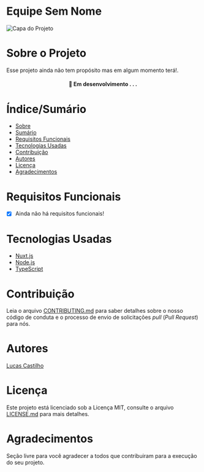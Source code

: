 # Equipe Sem Nome


![Capa do Projeto]([https://picsum.photos/850/280](https://cdn.discordapp.com/attachments/1159307433349496852/1163290832464515112/equipe-sem-nome.jpg?ex=653f0a03&is=652c9503&hm=28b5c4812882fded49e0336133b24e8144c822e6229a6e716d44865956bfcb05&))

# Sobre o Projeto

Esse projeto ainda não tem propósito mas em algum momento terá!.

<h4 align="center"> 
	🚧  Em desenvolvimento . . .
</h4>

# Índice/Sumário

* [Sobre](#sobre-o-projeto)
* [Sumário](#índice/sumário)
* [Requisitos Funcionais](#requisitos-funcionais)
* [Tecnologias Usadas](#tecnologias-usadas)
* [Contribuição](#contribuição)
* [Autores](#autores)
* [Licença](#licença)
* [Agradecimentos](#agradecimentos)


# Requisitos Funcionais 

- [x] Ainda não há requisitos funcionais!

# Tecnologias Usadas

- [Nuxt.js](https://nuxt.com)
- [Node.js](https://nodejs.org/en/)
- [TypeScript](https://www.typescriptlang.org/)

# Contribuição

Leia o arquivo [CONTRIBUTING.md](CONTRIBUTING.md) para saber detalhes sobre o nosso código de conduta e o processo de envio de solicitações *pull* (*Pull Request*) para nós.

# Autores

[Lucas Castilho](https://github.com/LucasCastilho7)

# Licença

Este projeto está licenciado sob a Licença MIT,  consulte o arquivo [LICENSE.md](LICENSE.md) para mais detalhes.

# Agradecimentos

Seção livre para você agradecer a todos que contribuiram para a execução do seu projeto.
